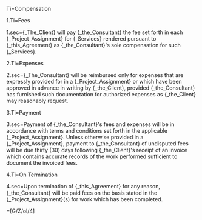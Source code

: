 Ti=Compensation

1.Ti=Fees

1.sec={_The_Client} will pay {_the_Consultant} the fee set forth in each {_Project_Assignment} for {_Services} rendered pursuant to {_this_Agreement} as {_the_Consultant}'s sole compensation for such {_Services}.

2.Ti=Expenses

2.sec={_The_Consultant} will be reimbursed only for expenses that are expressly provided for in a {_Project_Assignment} or which have been approved in advance in writing by {_the_Client}, provided {_the_Consultant} has furnished such documentation for authorized expenses as {_the_Client} may reasonably request.

3.Ti=Payment

3.sec=Payment of {_the_Consultant}'s fees and expenses will be in accordance with terms and conditions set forth in the applicable {_Project_Assignment}. Unless otherwise provided in a {_Project_Assignment}, payment to {_the_Consultant} of undisputed fees will be due thirty (30) days following {_the_Client}'s receipt of an invoice which contains accurate records of the work performed sufficient to document the invoiced fees.

4.Ti=On Termination

4.sec=Upon termination of {_this_Agreement} for any reason, {_the_Consultant} will be paid fees on the basis stated in the {_Project_Assignment}(s) for work which has been completed.

=[G/Z/ol/4]
